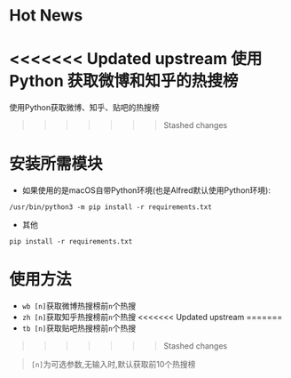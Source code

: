 # Hot News
<<<<<<< Updated upstream
使用 Python 获取微博和知乎的热搜榜
=======
使用Python获取微博、知乎、贴吧的热搜榜
>>>>>>> Stashed changes
# 安装所需模块
- 如果使用的是macOS自带Python环境(也是Alfred默认使用Python环境):
```shell
/usr/bin/python3 -m pip install -r requirements.txt
```
- 其他
```shell
pip install -r requirements.txt
```
# 使用方法
- `wb [n]`获取微博热搜榜前`n`个热搜
- `zh [n]`获取知乎热搜榜前`n`个热搜
<<<<<<< Updated upstream
=======
- `tb [n]`获取贴吧热搜榜前`n`个热搜
>>>>>>> Stashed changes

> `[n]`为可选参数,无输入时,默认获取前10个热搜榜
